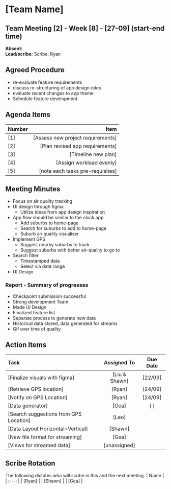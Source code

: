 # [Team Name]


## Team Meeting [2] - Week [8] - [27-09] (start-end time)
**Absent:**
<br>
**Lead/scribe:** Scribe: Ryan

## Agreed Procedure
- re-evaluate feature requirements
- discuss re-structuring of app design roles
- evaluate recent changes to app theme
- Schedule feature development

## Agenda Items
| Number   |        Item |
|:---------|------------:|
| [1] | [Assess new project requirements] |
| [2] | [Plan revised app requirements] |
| [3] | [Timeline new plan] |
| [4] | [Assign workload evenly] |
| [5] | [note each tasks pre-requisites] |

## Meeting Minutes
- Focus on air quality tracking
- UI design through figma
    - Utilize ideas from app design inspiration
- App flow should be similar to the clock app
    - Add suburbs to home-page
    - Search for suburbs to add to home-page
    - Suburb air quality visualiser
- Implement GPS
    - Suggest nearby suburbs to track 
    - Suggest suburbs with better air-quality to go to
- Search filter
    - Timestamped data 
    - Select via date range
- UI Design

### Report - Summary of progresses
- Checkpoint submission successful
- Strong development Team
- Made UI Design
- Finalized feature list
- Separate process to generate new data 
- Historical data stored, data generated for streams
- Gif over time of quality

## Action Items
| Task                                   | Assigned To |  Due Date  |
|:---------------------------------------|:-----------:|:----------:|
| [Finalize visuals with figma]          |[Liu & Shawn]| [22/09] |
| [Retrieve GPS location]                |  [Ryan]     | [24/09] |
| [Notify on GPS Location]               |  [Ryan]     | [24/09] |
| [Data generator]                       |  [Gea]      | [     ] |
| [Search suggestions from GPS Location] |  [Leo]      |  
| [Data Layout Horizontal+Vertical]      |  [Shawn]    | 
| [New file format for streaming]        |  [Gea]
| [Views for streamed data]              | [unassigned]|

## Scribe Rotation
The following dictates who will scribe in this and the next meeting.
| Name |
| :---: |
| [Ryan] |
| [Shawn] |
| [Gea] |
